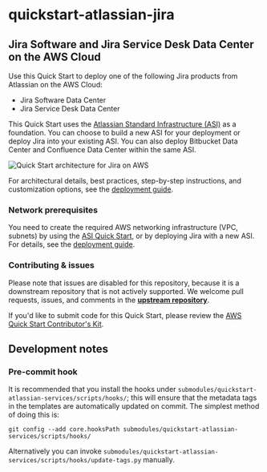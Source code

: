 # quickstart-atlassian-jira
## Jira Software and Jira Service Desk Data Center on the AWS Cloud

Use this Quick Start to deploy one of the following Jira products from Atlassian on the AWS Cloud:

* Jira Software Data Center
* Jira Service Desk Data Center

This Quick Start uses the [Atlassian Standard Infrastructure (ASI)](https://fwd.aws/xYyYy) as a foundation. You can choose to build a new ASI for your deployment or deploy Jira into your existing ASI. You can also deploy Bitbucket Data Center and Confluence Data Center within the same ASI.

![Quick Start architecture for Jira on AWS](https://d1.awsstatic.com/partner-network/QuickStart/datasheets/jira-arch-on-aws.9d422797475ea5bd5d38f009ca8c540736f5449e.png)

For architectural details, best practices, step-by-step instructions, and customization options, see the 
[deployment guide](https://fwd.aws/Wz3Qb).

### Network prerequisites

You need to create the required AWS networking infrastructure
(VPC, subnets) by using the [ASI Quick Start](https://fwd.aws/xYyYy), or by deploying Jira with a new ASI.
For details, see the [deployment guide](https://fwd.aws/Wz3Qb).

### Contributing & issues

Please note that issues are disabled for this repository, because it is a
downstream repository that is not actively supported.
We welcome pull requests, issues, and comments in the **[upstream repository](https://bitbucket.org/atlassian/atlassian-aws-deployment/src/master/quickstarts/)**.

If you'd like to submit code for this Quick Start, please review the [AWS Quick Start Contributor's Kit](https://aws-quickstart.github.io/). 

## Development notes

### Pre-commit hook

It is recommended that you install the hooks under `submodules/quickstart-atlassian-services/scripts/hooks/`; this will
ensure that the metadata tags in the templates are automatically updated on
commit. The simplest method of doing this is:

    git config --add core.hooksPath submodules/quickstart-atlassian-services/scripts/hooks/

Alternatively you can invoke
`submodules/quickstart-atlassian-services/scripts/hooks/update-tags.py`
manually.
